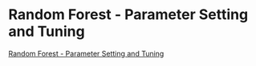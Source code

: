 # Random Forest - Parameter Setting and Tuning
[Random Forest - Parameter Setting and Tuning](https://aiwithcloud.com/2022/09/19/random_forest___parameter_setting_and_tuning/)